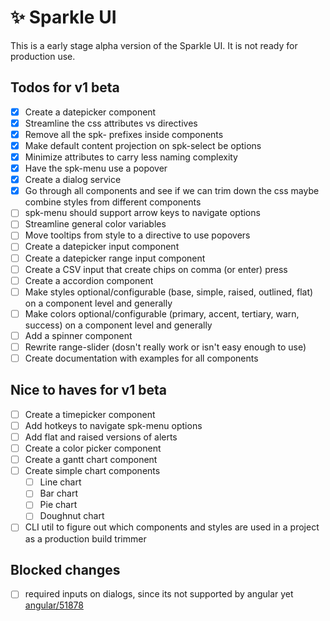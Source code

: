 # ✨ Sparkle UI

This is a early stage alpha version of the Sparkle UI. It is not ready for production use.

## Todos for v1 beta

- [x] Create a datepicker component
- [x] Streamline the css attributes vs directives
- [x] Remove all the spk- prefixes inside components
- [x] Make default content projection on spk-select be options
- [x] Minimize attributes to carry less naming complexity
- [x] Have the spk-menu use a popover
- [x] Create a dialog service
- [x] Go through all components and see if we can trim down the css maybe combine styles from different components
- [ ] spk-menu should support arrow keys to navigate options
- [ ] Streamline general color variables
- [ ] Move tooltips from style to a directive to use popovers
- [ ] Create a datepicker input component
- [ ] Create a datepicker range input component
- [ ] Create a CSV input that create chips on comma (or enter) press
- [ ] Create a accordion component
- [ ] Make styles optional/configurable (base, simple, raised, outlined, flat) on a component level and generally
- [ ] Make colors optional/configurable (primary, accent, tertiary, warn, success) on a component level and generally
- [ ] Add a spinner component
- [ ] Rewrite range-slider (dosn't really work or isn't easy enough to use)
- [ ] Create documentation with examples for all components

## Nice to haves for v1 beta

- [ ] Create a timepicker component
- [ ] Add hotkeys to navigate spk-menu options
- [ ] Add flat and raised versions of alerts
- [ ] Create a color picker component
- [ ] Create a gantt chart component
- [ ] Create simple chart components
  - [ ] Line chart
  - [ ] Bar chart
  - [ ] Pie chart
  - [ ] Doughnut chart
- [ ] CLI util to figure out which components and styles are used in a project as a production build trimmer

## Blocked changes

- [ ] required inputs on dialogs, since its not supported by angular yet [angular/51878](https://github.com/angular/angular/issues/51878)
